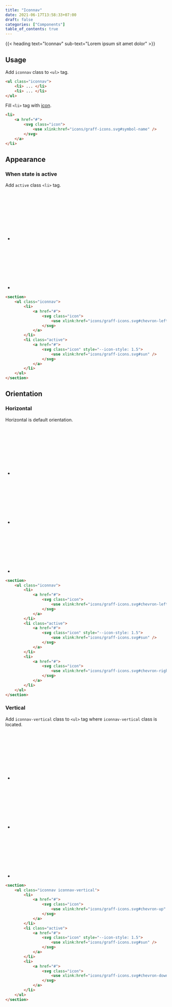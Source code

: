 ```yaml
---
title: "Iconnav"
date: 2021-06-17T13:58:33+07:00
draft: false
categories: ["Components"]
table_of_contents: true
---
```


{{< heading text="Iconnav" sub-text="Lorem ipsum sit amet dolor" >}}

## Usage

Add `iconnav` class to `<ul>` tag.

``` html
<ul class="iconnav">
    <li> ... </li>
    <li> ... </li>
</ul>
```

Fill `<li>` tag with [icon](/documentation/components/icon).

``` html
<li>
    <a href="#">
        <svg class="icon">
            <use xlink:href="icons/graff-icons.svg#symbol-name" />
        </svg>
    </a>
</li>
```

## Appearance

### When state is active

Add `active` class `<li>` tag.

<section>
    <ul class="iconnav">
        <li>
            <a href="#">
                <svg class="icon">
                    <use xlink:href="icons/graff-icons.svg#chevron-left" />
                </svg>
            </a>
        </li>
        <li class="active">
            <a href="#">
                <svg class="icon" style="--icon-style: 1.5">
                    <use xlink:href="icons/graff-icons.svg#sun" />
                </svg>
            </a>
        </li>
    </ul>
</section>

``` html
<section>
    <ul class="iconnav">
        <li>
            <a href="#">
                <svg class="icon">
                    <use xlink:href="icons/graff-icons.svg#chevron-left" />
                </svg>
            </a>
        </li>
        <li class="active">
            <a href="#">
                <svg class="icon" style="--icon-style: 1.5">
                    <use xlink:href="icons/graff-icons.svg#sun" />
                </svg>
            </a>
        </li>
    </ul>
</section>
```

## Orientation

### Horizontal

Horizontal is default orientation.

<section>
    <ul class="iconnav">
        <li>
            <a href="#">
                <svg class="icon">
                    <use xlink:href="icons/graff-icons.svg#chevron-left" />
                </svg>
            </a>
        </li>
        <li class="active">
            <a href="#">
                <svg class="icon" style="--icon-style: 1.5">
                    <use xlink:href="icons/graff-icons.svg#sun" />
                </svg>
            </a>
        </li>
        <li>
            <a href="#">
                <svg class="icon">
                    <use xlink:href="icons/graff-icons.svg#chevron-right" />
                </svg>
            </a>
        </li>
    </ul>
</section>

``` html
<section>
    <ul class="iconnav">
        <li>
            <a href="#">
                <svg class="icon">
                    <use xlink:href="icons/graff-icons.svg#chevron-left" />
                </svg>
            </a>
        </li>
        <li class="active">
            <a href="#">
                <svg class="icon" style="--icon-style: 1.5">
                    <use xlink:href="icons/graff-icons.svg#sun" />
                </svg>
            </a>
        </li>
        <li>
            <a href="#">
                <svg class="icon">
                    <use xlink:href="icons/graff-icons.svg#chevron-right" />
                </svg>
            </a>
        </li>
    </ul>
</section>
```

###  Vertical

Add `iconnav-vertical` class to `<ul>` tag where `iconnav-vertical` class is located.

<section>
    <ul class="iconnav iconnav-vertical">
        <li>
            <a href="#">
                <svg class="icon">
                    <use xlink:href="icons/graff-icons.svg#chevron-up" />
                </svg>
            </a>
        </li>
        <li class="active">
            <a href="#">
                <svg class="icon" style="--icon-style: 1.5">
                    <use xlink:href="icons/graff-icons.svg#sun" />
                </svg>
            </a>
        </li>
        <li>
            <a href="#">
                <svg class="icon">
                    <use xlink:href="icons/graff-icons.svg#chevron-down" />
                </svg>
            </a>
        </li>
    </ul>
</section>

``` html
<section>
    <ul class="iconnav iconnav-vertical">
        <li>
            <a href="#">
                <svg class="icon">
                    <use xlink:href="icons/graff-icons.svg#chevron-up" />
                </svg>
            </a>
        </li>
        <li class="active">
            <a href="#">
                <svg class="icon" style="--icon-style: 1.5">
                    <use xlink:href="icons/graff-icons.svg#sun" />
                </svg>
            </a>
        </li>
        <li>
            <a href="#">
                <svg class="icon">
                    <use xlink:href="icons/graff-icons.svg#chevron-down" />
                </svg>
            </a>
        </li>
    </ul>
</section>
```